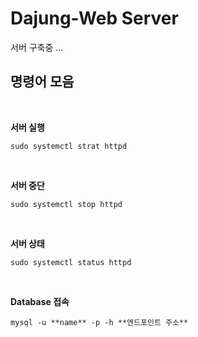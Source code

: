 # Dajung-Web Server

서버 구축중 ...
&nbsp;
&nbsp;
## 명령어 모음
&nbsp;

**서버 실행**

```
sudo systemctl strat httpd
```
&nbsp;

**서버 중단**

```
sudo systemctl stop httpd
```
&nbsp;

**서버 상태**

```
sudo systemctl status httpd
```
&nbsp;

**Database 접속**

```
mysql -u **name** -p -h **엔드포인트 주소**
```
